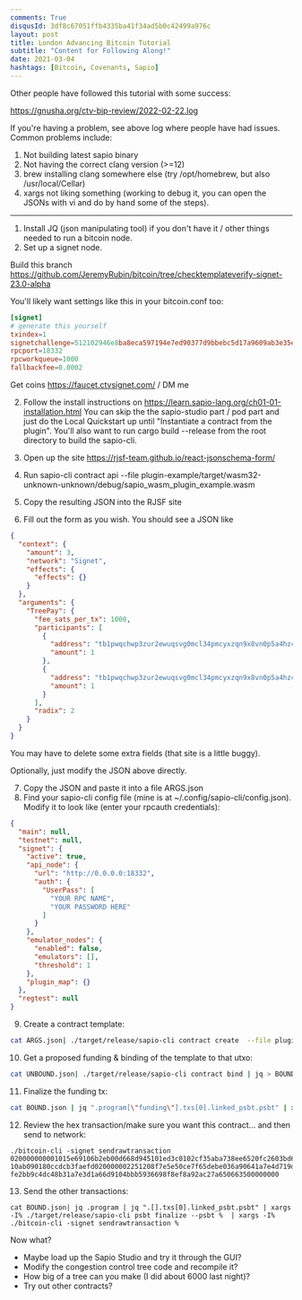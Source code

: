 ```yaml
---
comments: True
disqusId: 3df8c67051ffb4335ba41f34ad5b0c42499a976c
layout: post
title: London Advancing Bitcoin Tutorial
subtitle: "Content for Following Along!"
date: 2021-03-04
hashtags: [Bitcoin, Covenants, Sapio]
---
```


Other people have followed this tutorial with some success:

https://gnusha.org/ctv-bip-review/2022-02-22.log

If you're having a problem, see above log where people have had issues. Common problems include:

1. Not building latest sapio binary
1. Not having the correct clang version (>=12)
1. brew installing clang somewhere else (try /opt/homebrew, but also /usr/local/Cellar)
1. xargs not liking something (working to debug it, you can open the JSONs with vi and do by hand some of the steps).


----------

1. Install JQ (json manipulating tool) if you don't have it / other things
   needed to run a bitcoin node.
2. Set up a signet node. 

Build this branch https://github.com/JeremyRubin/bitcoin/tree/checktemplateverify-signet-23.0-alpha


You'll likely want settings like this in
   your bitcoin.conf too:
```toml
[signet]
# generate this yourself                                                                                                                    rpcauth=generateme:fromtherpcauth.pyfile     
txindex=1
signetchallenge=512102946e8ba8eca597194e7ed90377d9bbebc5d17a9609ab3e35e706612ee882759351ae 
rpcport=18332
rpcworkqueue=1000
fallbackfee=0.0002
```

Get coins https://faucet.ctvsignet.com/ / DM me

2. Follow the install instructions on
   https://learn.sapio-lang.org/ch01-01-installation.html You can skip the the
   sapio-studio part / pod part and just do the Local Quickstart up until
   "Instantiate a contract from the plugin". You'll also want to run cargo
   build --release from the root directory to build the sapio-cli.


3. Open up the site https://rjsf-team.github.io/react-jsonschema-form/
4. Run sapio-cli contract api --file
   plugin-example/target/wasm32-unknown-unknown/debug/sapio_wasm_plugin_example.wasm
5. Copy the resulting JSON into the RJSF site
6. Fill out the form as you wish. You should see a JSON like
```json
{
  "context": {
    "amount": 3,
    "network": "Signet",
    "effects": {
      "effects": {}
    }
  },
  "arguments": {
    "TreePay": {
      "fee_sats_per_tx": 1000,
      "participants": [
        {
          "address": "tb1pwqchwp3zur2ewuqsvg0mcl34pmcyxzqn9x8vn0p5a4hzckmujqpqp2dlma",
          "amount": 1
        },
        {
          "address": "tb1pwqchwp3zur2ewuqsvg0mcl34pmcyxzqn9x8vn0p5a4hzckmujqpqp2dlma",
          "amount": 1
        }
      ],
      "radix": 2
    }
  }
}
```
You may have to delete some extra fields (that site is a little buggy).

Optionally, just modify the JSON above directly.

7. Copy the JSON and paste it into a file ARGS.json
8. Find your sapio-cli config file (mine is at
   ~/.config/sapio-cli/config.json). Modify it to look like (enter your rpcauth
   credentials):
```json
{
  "main": null,
  "testnet": null,
  "signet": {
    "active": true,
    "api_node": {
      "url": "http://0.0.0.0:18332",
      "auth": {
        "UserPass": [
          "YOUR RPC NAME",
          "YOUR PASSWORD HERE"
        ]
      }
    },
    "emulator_nodes": {
      "enabled": false,
      "emulators": [],
      "threshold": 1
    },
    "plugin_map": {}
  },
  "regtest": null
}
```

9. Create a contract template:
```bash
cat ARGS.json| ./target/release/sapio-cli contract create  --file plugin-example/target/wasm32-unknown-unknown/debug/sapio_wasm_plugin_example.wasm  | jq > UNBOUND.json
```
10. Get a proposed funding & binding of the template to that utxo:

```bash
cat UNBOUND.json| ./target/release/sapio-cli contract bind | jq > BOUND.json
```
11. Finalize the funding tx:

```bash
cat BOUND.json | jq ".program[\"funding\"].txs[0].linked_psbt.psbt" | xargs echo | xargs -I% ./bitcoin-cli -signet utxoupdatepsbt % |  xargs -I% ./bitcoin-cli -signet walletprocesspsbt % | jq ".psbt" | xargs -I% ./bitcoin-cli -signet finalizepsbt % | jq ".hex"
```

12. Review the hex transaction/make sure you want this contract... and then
    send to network:
```
./bitcoin-cli -signet sendrawtransaction 020000000001015e69106b2eb00d668d945101ed3c0102cf35aba738ee6520fc2603bd60a872ea0000000000feffffff02e8c5eb0b000000002200203d00d88fd664cbfaf8a1296d3f717625595d2980976bbf4feeb
10ab090180ccdcb3faefd020000002251208f7e5e50ce7f65debe036a90641a7e4d719d65d621426fd6589e5ec1c5969e200140a348a8711cb389bdb3cc0b1050961e588bb42cb5eb429dd0a415b7b9c712748fa4d5d
fe2bb9c4dc48b31a7e3d1a66d9104bbb5936698f8ef8a92ac27a650663500000000
```


13. Send the other transactions:

```
cat BOUND.json| jq .program | jq ".[].txs[0].linked_psbt.psbt" | xargs -I% ./target/release/sapio-cli psbt finalize --psbt %  | xargs -I% ./bitcoin-cli -signet sendrawtransaction %
```



Now what?

- Maybe load up the Sapio Studio and try it through the GUI?
- Modify the congestion control tree code and recompile it?
- How big of a tree can you make (I did about 6000 last night)?
- Try out other contracts?
